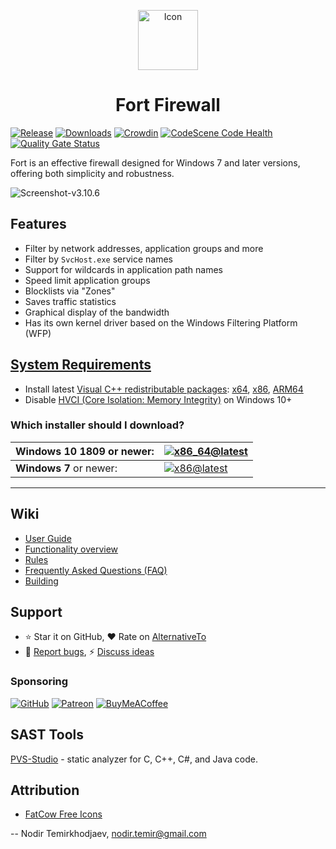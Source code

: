 <p align="center">
  <a href="https://github.com/tnodir/fort">
    <img src="https://github.com/tnodir/fort/blob/master/src/ui/icons/fort-96.png" alt="Icon" height="96">
  </a>
  <h1 align="center">Fort Firewall</h1>
</p>

[![Release](https://img.shields.io/github/release/tnodir/fort.svg)](https://github.com/tnodir/fort/releases/latest)
[![Downloads](https://img.shields.io/github/downloads/tnodir/fort/total.svg?maxAge=86400)](https://github.com/tnodir/fort/releases)
[![Crowdin](https://badges.crowdin.net/fort-firewall/localized.svg)](https://crowdin.com/project/fort-firewall)
[![CodeScene Code Health](https://codescene.io/projects/5344/status-badges/code-health)](https://codescene.io/projects/5344)
[![Quality Gate Status](https://sonarcloud.io/api/project_badges/measure?project=tnodir_fort&metric=alert_status)](https://sonarcloud.io/summary/new_code?id=tnodir_fort)

Fort is an effective firewall designed for Windows 7 and later versions, offering both simplicity and robustness.

![Screenshot-v3.10.6](https://github.com/tnodir/fort/assets/77551811/53e25cb0-a296-46d9-8321-3fb0aae77b7f)

## Features

  - Filter by network addresses, application groups and more
  - Filter by `SvcHost.exe` service names
  - Support for wildcards in application path names
  - Speed limit application groups
  - Blocklists via "Zones"
  - Saves traffic statistics
  - Graphical display of the bandwidth
  - Has its own kernel driver based on the Windows Filtering Platform (WFP)

## [System Requirements](https://github.com/tnodir/fort/wiki/User-Guide#system-requirements)

  - Install latest [Visual C++ redistributable packages](https://learn.microsoft.com/en-us/cpp/windows/latest-supported-vc-redist?view=msvc-170#latest-microsoft-visual-c-redistributable-version): [x64](https://aka.ms/vs/17/release/vc_redist.x64.exe), [x86](https://aka.ms/vs/17/release/vc_redist.x86.exe), [ARM64](https://aka.ms/vs/17/release/vc_redist.arm64.exe)
  - Disable [HVCI (Core Isolation: Memory Integrity)](https://github.com/tnodir/fort/discussions/40) on Windows 10+

### Which installer should I download?

 **Windows 10 1809** or newer: | [![x86_64@latest](https://img.shields.io/badge/x86_64-green?label=FortFirewall-x.x.x-windows10-x86_64.exe)](https://github.com/tnodir/fort/releases/latest)
-------------------------------|---------
 **Windows 7** or newer:       | [![x86@latest](https://img.shields.io/badge/x86-green?label=FortFirewall-x.x.x-windows-x86.exe)](https://github.com/tnodir/fort/releases/latest)

-----

## Wiki

  - [User Guide](https://github.com/tnodir/fort/wiki/User-Guide)
  - [Functionality overview](https://github.com/tnodir/fort/wiki/Functionality-overview)
  - [Rules](https://github.com/tnodir/fort/wiki/Rules)
  - [Frequently Asked Questions (FAQ)](https://github.com/tnodir/fort/wiki/FAQ)
  - [Building](https://github.com/tnodir/fort/wiki/Building)

## Support

  - ⭐ Star it on GitHub, ❤ Rate on [AlternativeTo](https://alternativeto.net/software/fort-firewall/about/)
  - 🐞 [Report bugs](https://github.com/tnodir/fort/issues), ⚡ [Discuss ideas](https://github.com/tnodir/fort/discussions)

### Sponsoring

[![GitHub](https://img.shields.io/badge/GitHub%20Sponsors-blue?logo=GitHub%20Sponsors&style=social)](https://github.com/sponsors/tnodir)
[![Patreon](https://img.shields.io/badge/Patreon%20Patrons-blue?logo=Patreon&style=social)](https://www.patreon.com/bePatron?u=9349286)
[![BuyMeACoffee](https://img.shields.io/badge/Buy%20Me%20a%20Coffee-blue?logo=BuyMeACoffee&style=social)](https://buymeacoffee.com/tnodir)

## SAST Tools

[PVS-Studio](https://pvs-studio.com/en/pvs-studio/?utm_source=github&utm_medium=organic&utm_campaign=open_source) - static analyzer for C, C++, C#, and Java code.

## Attribution

  - [FatCow Free Icons](http://www.fatcow.com/free-icons)

--
Nodir Temirkhodjaev, <nodir.temir@gmail.com>
